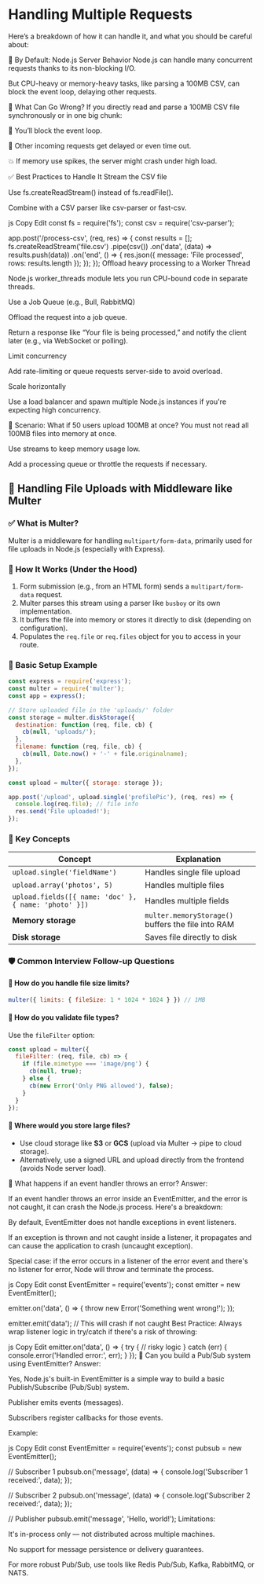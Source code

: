 # Handling Multiple Requests

Here’s a breakdown of how it can handle it, and what you should be careful about:

🧠 By Default: Node.js Server Behavior
Node.js can handle many concurrent requests thanks to its non-blocking I/O.

But CPU-heavy or memory-heavy tasks, like parsing a 100MB CSV, can block the event loop, delaying other requests.

😬 What Can Go Wrong?
If you directly read and parse a 100MB CSV file synchronously or in one big chunk:

🛑 You’ll block the event loop.

🐌 Other incoming requests get delayed or even time out.

💥 If memory use spikes, the server might crash under high load.

✅ Best Practices to Handle It
Stream the CSV file

Use fs.createReadStream() instead of fs.readFile().

Combine with a CSV parser like csv-parser or fast-csv.

js
Copy
Edit
const fs = require('fs');
const csv = require('csv-parser');

app.post('/process-csv', (req, res) => {
  const results = [];
  fs.createReadStream('file.csv')
    .pipe(csv())
    .on('data', (data) => results.push(data))
    .on('end', () => {
      res.json({ message: 'File processed', rows: results.length });
    });
});
Offload heavy processing to a Worker Thread

Node.js worker_threads module lets you run CPU-bound code in separate threads.

Use a Job Queue (e.g., Bull, RabbitMQ)

Offload the request into a job queue.

Return a response like “Your file is being processed,” and notify the client later (e.g., via WebSocket or polling).

Limit concurrency

Add rate-limiting or queue requests server-side to avoid overload.

Scale horizontally

Use a load balancer and spawn multiple Node.js instances if you're expecting high concurrency.

🔁 Scenario: What if 50 users upload 100MB at once?
You must not read all 100MB files into memory at once.

Use streams to keep memory usage low.

Add a processing queue or throttle the requests if necessary.



## 📂 Handling File Uploads with Middleware like Multer

### ✅ What is Multer?
Multer is a middleware for handling `multipart/form-data`, primarily used for file uploads in Node.js (especially with Express).

### 🔧 How It Works (Under the Hood)
1. Form submission (e.g., from an HTML form) sends a `multipart/form-data` request.
2. Multer parses this stream using a parser like `busboy` or its own implementation.
3. It buffers the file into memory or stores it directly to disk (depending on configuration).
4. Populates the `req.file` or `req.files` object for you to access in your route.

### 🧪 Basic Setup Example
```javascript
const express = require('express');
const multer = require('multer');
const app = express();

// Store uploaded file in the 'uploads/' folder
const storage = multer.diskStorage({
  destination: function (req, file, cb) {
    cb(null, 'uploads/');
  },
  filename: function (req, file, cb) {
    cb(null, Date.now() + '-' + file.originalname);
  },
});

const upload = multer({ storage: storage });

app.post('/upload', upload.single('profilePic'), (req, res) => {
  console.log(req.file); // file info
  res.send('File uploaded!');
});
```

### 🧠 Key Concepts

| **Concept**                     | **Explanation**                          |
|----------------------------------|------------------------------------------|
| `upload.single('fieldName')`     | Handles single file upload               |
| `upload.array('photos', 5)`      | Handles multiple files                   |
| `upload.fields([{ name: 'doc' }, { name: 'photo' }])` | Handles multiple fields |
| **Memory storage**               | `multer.memoryStorage()` buffers the file into RAM |
| **Disk storage**                 | Saves file directly to disk              |

### 🛡️ Common Interview Follow-up Questions

#### 🔹 How do you handle file size limits?
```javascript
multer({ limits: { fileSize: 1 * 1024 * 1024 } }) // 1MB
```

#### 🔹 How do you validate file types?
Use the `fileFilter` option:
```javascript
const upload = multer({
  fileFilter: (req, file, cb) => {
    if (file.mimetype === 'image/png') {
      cb(null, true);
    } else {
      cb(new Error('Only PNG allowed'), false);
    }
  }
});
```

#### 🔹 Where would you store large files?
- Use cloud storage like **S3** or **GCS** (upload via Multer → pipe to cloud storage).
- Alternatively, use a signed URL and upload directly from the frontend (avoids Node server load).



🔹 What happens if an event handler throws an error?
Answer:

If an event handler throws an error inside an EventEmitter, and the error is not caught, it can crash the Node.js process. Here's a breakdown:

By default, EventEmitter does not handle exceptions in event listeners.

If an exception is thrown and not caught inside a listener, it propagates and can cause the application to crash (uncaught exception).

Special case: if the error occurs in a listener of the error event and there's no listener for error, Node will throw and terminate the process.

js
Copy
Edit
const EventEmitter = require('events');
const emitter = new EventEmitter();

emitter.on('data', () => {
  throw new Error('Something went wrong!');
});

emitter.emit('data'); // This will crash if not caught
Best Practice: Always wrap listener logic in try/catch if there's a risk of throwing:

js
Copy
Edit
emitter.on('data', () => {
  try {
    // risky logic
  } catch (err) {
    console.error('Handled error:', err);
  }
});
🔹 Can you build a Pub/Sub system using EventEmitter?
Answer:

Yes, Node.js's built-in EventEmitter is a simple way to build a basic Publish/Subscribe (Pub/Sub) system.

Publisher emits events (messages).

Subscribers register callbacks for those events.

Example:

js
Copy
Edit
const EventEmitter = require('events');
const pubsub = new EventEmitter();

// Subscriber 1
pubsub.on('message', (data) => {
  console.log('Subscriber 1 received:', data);
});

// Subscriber 2
pubsub.on('message', (data) => {
  console.log('Subscriber 2 received:', data);
});

// Publisher
pubsub.emit('message', 'Hello, world!');
Limitations:

It's in-process only — not distributed across multiple machines.

No support for message persistence or delivery guarantees.

For more robust Pub/Sub, use tools like Redis Pub/Sub, Kafka, RabbitMQ, or NATS.